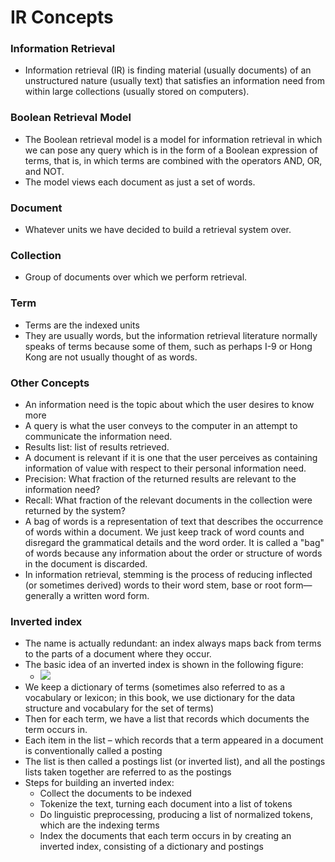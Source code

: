# IR Concepts

### Information Retrieval

-   Information retrieval (IR) is finding material (usually documents) of an unstructured nature (usually text) that satisfies an information need from within large collections (usually stored on computers).

### Boolean Retrieval Model

-   The Boolean retrieval model is a model for information retrieval in which we can pose any query which is in the form of a Boolean expression of terms, that is, in which terms are combined with the operators AND, OR, and NOT.
-   The model views each document as just a set of words.

### Document

-   Whatever units we have decided to build a retrieval system over.

### Collection

-   Group of documents over which we perform retrieval.

### Term

-   Terms are the indexed units
-   They are usually words, but the information retrieval literature normally speaks of terms because some of them, such as perhaps I-9 or Hong Kong are not usually thought of as words.

### Other Concepts

-   An information need is the topic about which the user desires to know more
-   A query is what the user conveys to the computer in an attempt to communicate the information need.
-   Results list: list of results retrieved.
-   A document is relevant if it is one that the user perceives as containing information of value with respect to their personal information need.
-   Precision: What fraction of the returned results are relevant to the information need?
-   Recall: What fraction of the relevant documents in the collection were returned by the system?
-   A bag of words is a representation of text that describes the occurrence of words within a document. We just keep track of word counts and disregard the grammatical details and the word order. It is called a "bag" of words because any information about the order or structure of words in the document is discarded.
-   In information retrieval, stemming is the process of reducing inflected (or sometimes derived) words to their word stem, base or root form—generally a written word form.

### Inverted index

-   The name is actually redundant: an index always maps back from terms to the parts of a document where they occur.
-   The basic idea of an inverted index is shown in the following figure:
    -   ![](https://i.imgur.com/oGALw0t.png)
-   We keep a dictionary of terms (sometimes also referred to as a vocabulary or lexicon; in this book, we use dictionary for the data structure and vocabulary for the set of terms)
-   Then for each term, we have a list that records which documents the term occurs in.
-   Each item in the list – which records that a term appeared in a document is conventionally called a posting
-   The list is then called a postings list (or inverted list), and all the postings lists taken together are referred to as the postings
-   Steps for building an inverted index:
    -   Collect the documents to be indexed
    -   Tokenize the text, turning each document into a list of tokens
    -   Do linguistic preprocessing, producing a list of normalized tokens, which are the indexing terms
    -   Index the documents that each term occurs in by creating an inverted index, consisting of a dictionary and postings
